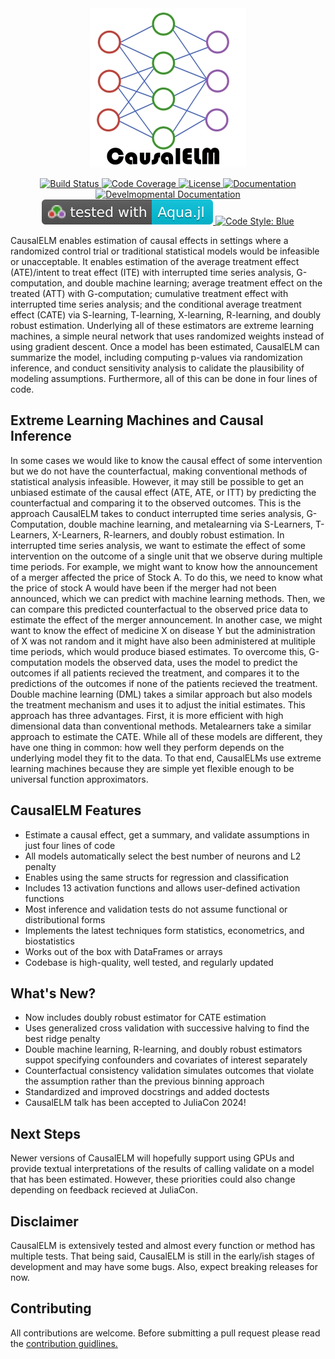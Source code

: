 <div align="center">
    <img src="https://github.com/dscolby/dscolby.github.io/blob/main/github_logo.jpg">
</div>

<p align="center">
    <a href="https://github.com/dscolby/CausalELM/actions">
        <img src="https://github.com/dscolby/CausalELM/actions/workflows/CI.yml/badge.svg?branch=main"
            alt="Build Status">
    </a>
    <a href="https://app.codecov.io/gh/dscolby/CausalELM/tree/main/src">
        <img src="https://codecov.io/gh/dscolby/CausalELM/graph/badge.svg"
         alt="Code Coverage">
    </a>
    <a href="https://opensource.org/licenses/MIT">
        <img src="https://img.shields.io/badge/License-MIT-yelllow"
            alt="License">
    </a>
    <a href="https://dscolby.github.io/CausalELM/stable">
    <img src="https://img.shields.io/badge/docs-stable-blue.svg"
         alt="Documentation">
    </a>
    <a href="https://dscolby.github.io/CausalELM/dev/">
        <img src="https://img.shields.io/badge/docs-dev-blue.svg"
             alt="Develmopmental Documentation">
    </a>
    <a href="https://github.com/JuliaTesting/Aqua.jl">
        <img src="https://raw.githubusercontent.com/JuliaTesting/Aqua.jl/master/badge.svg"
             alt="Aqua QA">
    </a>
    <a href="https://github.com/JuliaDiff/BlueStyle">
        <img src="https://img.shields.io/badge/code%20style-blue-4495d1.svg"
             alt="Code Style: Blue">
    </a>
</p>

<p>
CausalELM enables estimation of causal effects in settings where a randomized control trial 
or traditional statistical models would be infeasible or unacceptable. It enables estimation 
of the average treatment effect (ATE)/intent to treat effect (ITE) with interrupted time 
series analysis, G-computation, and double machine learning; average treatment effect on the 
treated (ATT) with G-computation; cumulative treatment effect with interrupted time series 
analysis; and the conditional average treatment effect (CATE) via S-learning, T-learning, 
X-learning, R-learning, and doubly robust estimation. Underlying all of these estimators are 
extreme learning machines, a simple neural network that uses randomized weights instead of 
using gradient descent. Once a model has been estimated, CausalELM can summarize the model, 
including computing p-values via randomization inference, and conduct sensitivity analysis 
to calidate the plausibility of modeling assumptions. Furthermore, all of this can be done 
in four lines of code.
</p>

<h2>Extreme Learning Machines and Causal Inference</h2>
<p>
In some cases we would like to know the causal effect of some intervention but we do not 
have the counterfactual, making conventional methods of statistical analysis infeasible. 
However, it may still be possible to get an unbiased estimate of the causal effect (ATE, 
ATE, or ITT) by predicting the counterfactual and comparing it to the observed outcomes. 
This is the approach CausalELM takes to conduct interrupted time series analysis, 
G-Computation, double machine learning, and metalearning via S-Learners, T-Learners, 
X-Learners, R-learners, and doubly robust estimation. In interrupted time series analysis, 
we want to estimate the effect of some intervention on the outcome of a single unit that we 
observe during multiple time periods. For example, we might want to know how the 
announcement of a merger affected the price of Stock A. To do this, we need to know what the 
price of stock A would have been if the merger had not been announced, which we can predict 
with machine learning methods. Then, we can compare this predicted counterfactual to the 
observed price data to estimate the effect of the merger announcement. In another case, we 
might want to know the effect of medicine X on disease Y but the administration of X was not 
random and it might have also been administered at mulitiple time periods, which would 
produce biased estimates. To overcome this, G-computation models the observed data, uses the 
model to predict the outcomes if all patients recieved the treatment, and compares it to the 
predictions of the outcomes if none of the patients recieved the treatment. Double machine 
learning (DML) takes a similar approach but also models the treatment mechanism and uses it 
to adjust the initial estimates. This approach has three advantages. First, it is more 
efficient with high dimensional data than conventional methods. Metalearners take a similar 
approach to estimate the CATE. While all of these models are different, they have one thing 
in common: how well they perform depends on the underlying model they fit to the data. To 
that end, CausalELMs use extreme learning machines because they are simple yet flexible 
enough to be universal function approximators.
</p>

<h2>CausalELM Features</h2>
<ul>
  <li>Estimate a causal effect, get a summary, and validate assumptions in just four lines of code</li>
  <li>All models automatically select the best number of neurons and L2 penalty</li>
  <li>Enables using the same structs for regression and classification</li>
  <li>Includes 13 activation functions and allows user-defined activation functions</li>
  <li>Most inference and validation tests do not assume functional or distributional forms</li>
  <li>Implements the latest techniques form statistics, econometrics, and biostatistics</li>
  <li>Works out of the box with DataFrames or arrays</li>
  <li>Codebase is high-quality, well tested, and regularly updated</li>
</ul>

<h2>What's New?</h2>
<ul>
  <li>Now includes doubly robust estimator for CATE estimation</li>
  <li>Uses generalized cross validation with successive halving to find the best ridge penalty</li>
  <li>Double machine learning, R-learning, and doubly robust estimators suppot specifying confounders and covariates of interest separately</li>
  <li>Counterfactual consistency validation simulates outcomes that violate the assumption rather than the previous binning approach</li>
  <li>Standardized and improved docstrings and added doctests</li>
  <li>CausalELM talk has been accepted to JuliaCon 2024!</li> 
</ul>

<h2>Next Steps</h2>
<p>
Newer versions of CausalELM will hopefully support using GPUs and provide textual 
interpretations of the results of calling validate on a model that has been estimated. 
However, these priorities could also change depending on feedback recieved at JuliaCon.
</p>

<h2>Disclaimer</h2>
CausalELM is extensively tested and almost every function or method has multiple tests. That
being said, CausalELM is still in the early/ish stages of development and may have some 
bugs. Also, expect breaking releases for now.

<h2>Contributing</h2>
<p>
All contributions are welcome. Before submitting a pull request please read the  
<a href="https://dscolby.github.io/CausalELM.jl/stable/contributing/">contribution guidlines.
</p>
